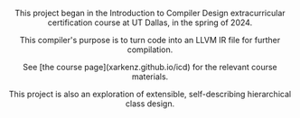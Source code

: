 <p style="text-align: center;">This project began in the Introduction to Compiler Design extracurricular certification course at UT Dallas, in the spring of 2024.</p>
<p style="text-align: center;">This compiler's purpose is to turn code into an LLVM IR file for further compilation.</p>
<p style="text-align: center;">See [the course page](xarkenz.github.io/icd) for the relevant course materials.</p>
<p style="text-align: center;">This project is also an exploration of extensible, self-describing hierarchical class design.</p>

